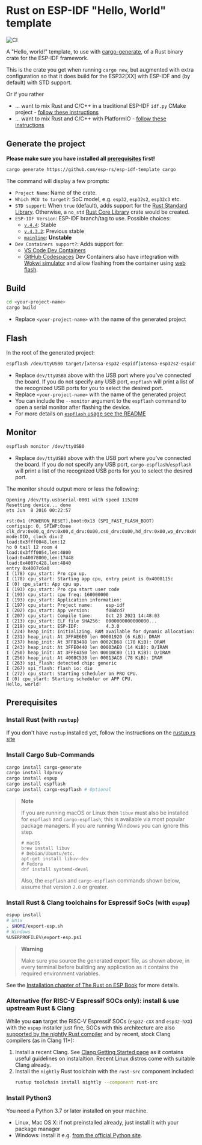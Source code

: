 # Rust on ESP-IDF "Hello, World" template
![CI](https://github.com/esp-rs/esp-idf-template/actions/workflows/ci.yml/badge.svg)


A "Hello, world!" template, to use with [cargo-generate](https://github.com/cargo-generate/cargo-generate), of a Rust binary crate for the ESP-IDF framework.

This is the crate you get when running `cargo new`, but augmented with extra configuration so that it does build for the ESP32[XX] with ESP-IDF and (by default) with STD support.

Or if you rather
* ... want to mix Rust and C/C++ in a traditional ESP-IDF `idf.py` CMake project - [follow these instructions](README-cmake.md)
* ... want to mix Rust and C/C++ with PlatformIO - [follow these instructions](README-pio.md)

## Generate the project

**Please make sure you have installed all [prerequisites](#prerequisites) first!**

```sh
cargo generate https://github.com/esp-rs/esp-idf-template cargo
```

The command will display a few prompts:
- `Project Name`: Name of the crate.
- `Which MCU to target?`: SoC model, e.g. `esp32`, `esp32s2`, `esp32c3` etc.
- `STD support`: When `true` (default), adds support for the [Rust Standard Library](https://doc.rust-lang.org/std/). Otherwise, a `no_std` [Rust Core Library](https://doc.rust-lang.org/core/index.html) crate would be created.
- `ESP-IDF Version`: ESP-IDF branch/tag to use. Possible choices:
  - [`v.4.4`](https://github.com/espressif/esp-idf/tree/release/v4.4): Stable
  - [`v.4.3.2`](https://github.com/espressif/esp-idf/tree/v4.3.2): Previous stable
  - [`mainline`](https://github.com/espressif/esp-idf/tree/master): **Unstable**
- `Dev Containers support?`: Adds support for:
    -  [VS Code Dev Containers](https://code.visualstudio.com/docs/remote/containers#_quick-start-open-an-existing-folder-in-a-container)
    -  [GitHub Codespaces](https://docs.github.com/en/codespaces/developing-in-codespaces/creating-a-codespace)
  Dev Containers also have integration with [Wokwi simulator](https://wokwi.com/) and allow flashing from the container using [web flash](https://github.com/bjoernQ/esp-web-flash-server).

## Build

```sh
cd <your-project-name>
cargo build
```

- Replace `<your-project-name>` with the name of the generated project

## Flash

In the root of the generated project:

```sh
espflash /dev/ttyUSB0 target/[xtensa-esp32-espidf|xtensa-esp32s2-espidf|xtensa-esp32s3-espidf|riscv32imc-esp-espidf]/debug/<your-project-name>
```

- Replace `dev/ttyUSB0` above with the USB port where you've connected the board. If you do not
specify any USB port, `espflash` will print a list of the recognized USB ports for you to select
the desired port.
- Replace `<your-project-name>` with the name of the generated project
- You can include the `--monitor` argument to the `espflash` command to open a serial monitor after flashing the device.
- For more details on [`espflash` usage see the README](https://github.com/esp-rs/espflash/tree/main/espflash#usage)

## Monitor
```sh
espflash monitor /dev/ttyUSB0
```

- Replace `dev/ttyUSB0` above with the USB port where you've connected the board. If you do not
specify any USB port, `cargo-espflash`/`espflash` will print a list of the recognized USB ports for you to select
the desired port.

The monitor should output more or less the following:
```
Opening /dev/tty.usbserial-0001 with speed 115200
Resetting device... done
ets Jun  8 2016 00:22:57

rst:0x1 (POWERON_RESET),boot:0x13 (SPI_FAST_FLASH_BOOT)
configsip: 0, SPIWP:0xee
clk_drv:0x00,q_drv:0x00,d_drv:0x00,cs0_drv:0x00,hd_drv:0x00,wp_drv:0x00
mode:DIO, clock div:2
load:0x3fff0048,len:12
ho 0 tail 12 room 4
load:0x3fff0054,len:4800
load:0x40078000,len:17448
load:0x4007c428,len:4840
entry 0x4007c6a0
I (178) cpu_start: Pro cpu up.
I (178) cpu_start: Starting app cpu, entry point is 0x4008115c
I (0) cpu_start: App cpu up.
I (193) cpu_start: Pro cpu start user code
I (193) cpu_start: cpu freq: 160000000
I (193) cpu_start: Application information:
I (197) cpu_start: Project name:     esp-idf
I (202) cpu_start: App version:      f08dcd7
I (207) cpu_start: Compile time:     Oct 23 2021 14:48:03
I (213) cpu_start: ELF file SHA256:  0000000000000000...
I (219) cpu_start: ESP-IDF:          4.3.0
I (224) heap_init: Initializing. RAM available for dynamic allocation:
I (231) heap_init: At 3FFAE6E0 len 00001920 (6 KiB): DRAM
I (237) heap_init: At 3FFB3498 len 0002CB68 (178 KiB): DRAM
I (243) heap_init: At 3FFE0440 len 00003AE0 (14 KiB): D/IRAM
I (250) heap_init: At 3FFE4350 len 0001BCB0 (111 KiB): D/IRAM
I (256) heap_init: At 4008C538 len 00013AC8 (78 KiB): IRAM
I (263) spi_flash: detected chip: generic
I (267) spi_flash: flash io: dio
I (272) cpu_start: Starting scheduler on PRO CPU.
I (0) cpu_start: Starting scheduler on APP CPU.
Hello, world!
```

## Prerequisites

### Install Rust (with `rustup`)

If you don't have `rustup` installed yet, follow the instructions on the [rustup.rs site](https://rustup.rs)

### Install Cargo Sub-Commands

```sh
cargo install cargo-generate
cargo install ldproxy
cargo install espup
cargo install espflash
cargo install cargo-espflash # Optional
```
> **Note**
>
> If you are running macOS or Linux then `libuv` must also be installed for `espflash` and `cargo-espflash`; this is available via most popular package managers. If you are running Windows you can ignore this step.
> ```
> # macOS
> brew install libuv
> # Debian/Ubuntu/etc.
> apt-get install libuv-dev
> # Fedora
> dnf install systemd-devel
> ```
> Also, the `espflash` and `cargo-espflash` commands shown below, assume that version `2.0` or
> greater.

### Install Rust & Clang toolchains for Espressif SoCs (with `espup`)

```sh
espup install
# Unix
. $HOME/export-esp.sh
# Windows
%USERPROFILE%\export-esp.ps1
```
> **Warning**
>
> Make sure you source the generated export file, as shown above, in every terminal before building any application as it contains the required environment variables.

See the [Installation chapter of The Rust on ESP Book](https://esp-rs.github.io/book/installation/installation.html) for more details.

### Alternative (for RISC-V Espressif SOCs **only**): install & use upstream Rust & Clang

While you **can** target the RISC-V Espressif SOCs (`esp32-cXX` and `esp32-hXX`) with the `espup` installer just fine, SOCs with this architecture are also [supported by the nightly Rust compiler](https://esp-rs.github.io/book/installation/installation.html#risc-v) and by recent, stock Clang compilers (as in Clang 11+):

1. Install a recent Clang. See [Clang Getting Started page](https://clang.llvm.org/get_started.html) as it contains useful guidelines on instalaltion. Recent Linux distros come with suitable Clang already.
2. Install the `nightly` Rust toolchain with the `rust-src` component included:
   ```sh
   rustup toolchain install nightly --component rust-src
   ```

### Install Python3

You need a Python 3.7 or later installed on your machine.
* Linux, Mac OS X: if not preinstalled already, just install it with your package manager
* Windows: install it e.g. [from the official Python site](https://www.python.org/downloads/).
